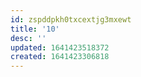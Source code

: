 ```yaml
---
id: zspddpkh0txcextjg3mxewt
title: '10'
desc: ''
updated: 1641423518372
created: 1641423306818
---
```



